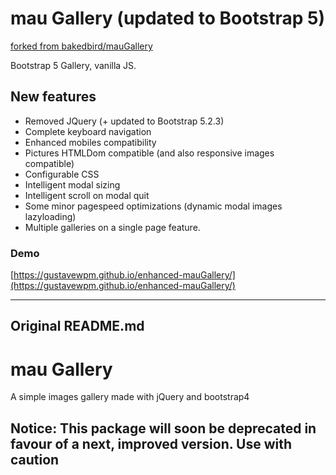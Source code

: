 # mau Gallery (updated to Bootstrap 5)

[forked from bakedbird/mauGallery](https://github.com/bakedbird/mauGallery)

Bootstrap 5 Gallery, vanilla JS.

## New features

- Removed JQuery (+ updated to Bootstrap 5.2.3)
- Complete keyboard navigation
- Enhanced mobiles compatibility
- Pictures HTMLDom compatible (and also responsive images compatible)
- Configurable CSS
- Intelligent modal sizing
- Intelligent scroll on modal quit
- Some minor pagespeed optimizations (dynamic modal images lazyloading)
- Multiple galleries on a single page feature.

### Demo

[https://gustavewpm.github.io/enhanced-mauGallery/](https://gustavewpm.github.io/enhanced-mauGallery/)

---

## Original README.md

# mau Gallery

A simple images gallery made with jQuery and bootstrap4

## Notice: This package will soon be deprecated in favour of a next, improved version. Use with caution
